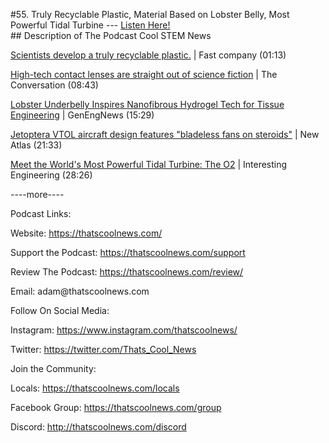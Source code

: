 #55. Truly Recyclable Plastic, Material Based on Lobster Belly, Most Powerful Tidal Turbine
        ---
        [Listen Here!](https://thatscoolnews.podbean.com/e/55-truly-recyclable-plastic-material-based-on-lobster-belly-most-powerful-tidal-turbine/) \
        ## Description of The Podcast
        Cool STEM News
<p style="text-align:left;"><a href='https://www.fastcompany.com/90628475/scientists-develop-a-truly-recyclable-plastic-is-the-world-ready-for-it'>Scientists develop a truly recyclable plastic.</a> | Fast company (01:13)</p>

<p style="text-align:left;"><a href='https://theconversation.com/high-tech-contact-lenses-are-straight-out-of-science-fiction-and-may-replace-smart-phones-143577'>High-tech contact lenses are straight out of science fiction</a> | The Conversation (08:43)</p>

<p style="text-align:left;"><a href='https://www.genengnews.com/news/lobster-underbelly-inspires-nanofibrous-hydrogel-tech-for-tissue-engineering/'>Lobster Underbelly Inspires Nanofibrous Hydrogel Tech for Tissue Engineering</a> | GenEngNews (15:29)</p>

<p style="text-align:left;"><a href='https://newatlas.com/aircraft/jetoptera-aircraft-propulsion-system/'>Jetoptera VTOL aircraft design features "bladeless fans on steroids"</a> | New Atlas (21:33)</p>

<p style="text-align:left;"><a href='https://interestingengineering.com/02-most-powerful-tidal-turbine-almost-complete'>Meet the World's Most Powerful Tidal Turbine: The O2</a> | Interesting Engineering (28:26)</p>

<p style="text-align:left;">----more----</p>

Podcast Links:
<p style="text-align:left;">Website: <a href='https://thatscoolnews.com/'>https://thatscoolnews.com/</a></p>

<p style="text-align:left;">Support the Podcast: <a href='https://thatscoolnews.com/support'>https://thatscoolnews.com/support</a></p>

<p style="text-align:left;">Review The Podcast: <a href='https://thatscoolnews.com/review/'>https://thatscoolnews.com/review/</a></p>

<p style="text-align:left;">Email: adam@thatscoolnews.com</p>

Follow On Social Media:
<p style="text-align:left;">Instagram: <a href='https://www.instagram.com/thatscoolnews/'>https://www.instagram.com/thatscoolnews/ </a></p>

<p style="text-align:left;">Twitter: <a href='https://twitter.com/Thats_Cool_News'>https://twitter.com/Thats_Cool_News</a> </p>

Join the Community:
<p style="text-align:left;">Locals: <a href='https://thatscoolnews.com/locals'>https://thatscoolnews.com/locals</a></p>

<p style="text-align:left;">Facebook Group: <a href='https://thatscoolnews.com/group'>https://thatscoolnews.com/group </a></p>

<p style="text-align:left;">Discord: <a href='http://thatscoolnews.com/discord'>http://thatscoolnews.com/discord</a></p>
